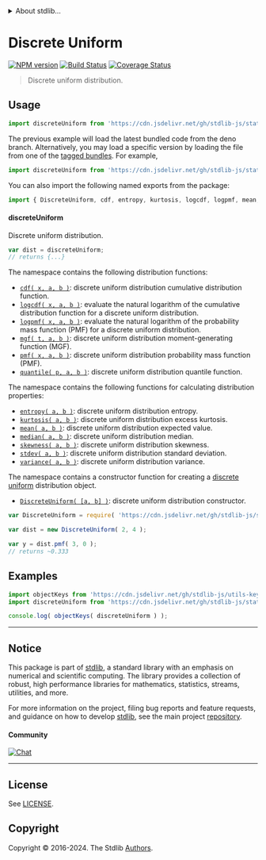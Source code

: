 <!--

@license Apache-2.0

Copyright (c) 2018 The Stdlib Authors.

Licensed under the Apache License, Version 2.0 (the "License");
you may not use this file except in compliance with the License.
You may obtain a copy of the License at

   http://www.apache.org/licenses/LICENSE-2.0

Unless required by applicable law or agreed to in writing, software
distributed under the License is distributed on an "AS IS" BASIS,
WITHOUT WARRANTIES OR CONDITIONS OF ANY KIND, either express or implied.
See the License for the specific language governing permissions and
limitations under the License.

-->


<details>
  <summary>
    About stdlib...
  </summary>
  <p>We believe in a future in which the web is a preferred environment for numerical computation. To help realize this future, we've built stdlib. stdlib is a standard library, with an emphasis on numerical and scientific computation, written in JavaScript (and C) for execution in browsers and in Node.js.</p>
  <p>The library is fully decomposable, being architected in such a way that you can swap out and mix and match APIs and functionality to cater to your exact preferences and use cases.</p>
  <p>When you use stdlib, you can be absolutely certain that you are using the most thorough, rigorous, well-written, studied, documented, tested, measured, and high-quality code out there.</p>
  <p>To join us in bringing numerical computing to the web, get started by checking us out on <a href="https://github.com/stdlib-js/stdlib">GitHub</a>, and please consider <a href="https://opencollective.com/stdlib">financially supporting stdlib</a>. We greatly appreciate your continued support!</p>
</details>

# Discrete Uniform

[![NPM version][npm-image]][npm-url] [![Build Status][test-image]][test-url] [![Coverage Status][coverage-image]][coverage-url] <!-- [![dependencies][dependencies-image]][dependencies-url] -->

> Discrete uniform distribution.



<section class="usage">

## Usage

```javascript
import discreteUniform from 'https://cdn.jsdelivr.net/gh/stdlib-js/stats-base-dists-discrete-uniform@deno/mod.js';
```
The previous example will load the latest bundled code from the deno branch. Alternatively, you may load a specific version by loading the file from one of the [tagged bundles](https://github.com/stdlib-js/stats-base-dists-discrete-uniform/tags). For example,

```javascript
import discreteUniform from 'https://cdn.jsdelivr.net/gh/stdlib-js/stats-base-dists-discrete-uniform@v0.2.2-deno/mod.js';
```

You can also import the following named exports from the package:

```javascript
import { DiscreteUniform, cdf, entropy, kurtosis, logcdf, logpmf, mean, median, mgf, pmf, quantile, skewness, stdev, variance } from 'https://cdn.jsdelivr.net/gh/stdlib-js/stats-base-dists-discrete-uniform@deno/mod.js';
```

#### discreteUniform

Discrete uniform distribution.

```javascript
var dist = discreteUniform;
// returns {...}
```

The namespace contains the following distribution functions:

<!-- <toc pattern="*+(cdf|pmf|mgf|quantile)*"> -->

<div class="namespace-toc">

-   <span class="signature">[`cdf( x, a, b )`][@stdlib/stats/base/dists/discrete-uniform/cdf]</span><span class="delimiter">: </span><span class="description">discrete uniform distribution cumulative distribution function.</span>
-   <span class="signature">[`logcdf( x, a, b )`][@stdlib/stats/base/dists/discrete-uniform/logcdf]</span><span class="delimiter">: </span><span class="description">evaluate the natural logarithm of the cumulative distribution function for a discrete uniform distribution.</span>
-   <span class="signature">[`logpmf( x, a, b )`][@stdlib/stats/base/dists/discrete-uniform/logpmf]</span><span class="delimiter">: </span><span class="description">evaluate the natural logarithm of the probability mass function (PMF) for a discrete uniform distribution.</span>
-   <span class="signature">[`mgf( t, a, b )`][@stdlib/stats/base/dists/discrete-uniform/mgf]</span><span class="delimiter">: </span><span class="description">discrete uniform distribution moment-generating function (MGF).</span>
-   <span class="signature">[`pmf( x, a, b )`][@stdlib/stats/base/dists/discrete-uniform/pmf]</span><span class="delimiter">: </span><span class="description">discrete uniform distribution probability mass function (PMF).</span>
-   <span class="signature">[`quantile( p, a, b )`][@stdlib/stats/base/dists/discrete-uniform/quantile]</span><span class="delimiter">: </span><span class="description">discrete uniform distribution quantile function.</span>

</div>

<!-- </toc> -->

The namespace contains the following functions for calculating distribution properties:

<!-- <toc pattern="*+(entropy|kurtosis|mean|median|mode|skewness|stdev|variance)*"> -->

<div class="namespace-toc">

-   <span class="signature">[`entropy( a, b )`][@stdlib/stats/base/dists/discrete-uniform/entropy]</span><span class="delimiter">: </span><span class="description">discrete uniform distribution entropy.</span>
-   <span class="signature">[`kurtosis( a, b )`][@stdlib/stats/base/dists/discrete-uniform/kurtosis]</span><span class="delimiter">: </span><span class="description">discrete uniform distribution excess kurtosis.</span>
-   <span class="signature">[`mean( a, b )`][@stdlib/stats/base/dists/discrete-uniform/mean]</span><span class="delimiter">: </span><span class="description">discrete uniform distribution expected value.</span>
-   <span class="signature">[`median( a, b )`][@stdlib/stats/base/dists/discrete-uniform/median]</span><span class="delimiter">: </span><span class="description">discrete uniform distribution median.</span>
-   <span class="signature">[`skewness( a, b )`][@stdlib/stats/base/dists/discrete-uniform/skewness]</span><span class="delimiter">: </span><span class="description">discrete uniform distribution skewness.</span>
-   <span class="signature">[`stdev( a, b )`][@stdlib/stats/base/dists/discrete-uniform/stdev]</span><span class="delimiter">: </span><span class="description">discrete uniform distribution standard deviation.</span>
-   <span class="signature">[`variance( a, b )`][@stdlib/stats/base/dists/discrete-uniform/variance]</span><span class="delimiter">: </span><span class="description">discrete uniform distribution variance.</span>

</div>

<!-- </toc> -->

The namespace contains a constructor function for creating a [discrete uniform][discrete-uniform-distribution] distribution object.

<!-- <toc pattern="*ctor*"> -->

<div class="namespace-toc">

-   <span class="signature">[`DiscreteUniform( [a, b] )`][@stdlib/stats/base/dists/discrete-uniform/ctor]</span><span class="delimiter">: </span><span class="description">discrete uniform distribution constructor.</span>

</div>

<!-- </toc> -->

```javascript
var DiscreteUniform = require( 'https://cdn.jsdelivr.net/gh/stdlib-js/stats-base-dists-discrete-uniform' ).DiscreteUniform;

var dist = new DiscreteUniform( 2, 4 );

var y = dist.pmf( 3, 0 );
// returns ~0.333
```

</section>

<!-- /.usage -->

<section class="examples">

## Examples

<!-- TODO: better examples -->

<!-- eslint no-undef: "error" -->

```javascript
import objectKeys from 'https://cdn.jsdelivr.net/gh/stdlib-js/utils-keys@deno/mod.js';
import discreteUniform from 'https://cdn.jsdelivr.net/gh/stdlib-js/stats-base-dists-discrete-uniform@deno/mod.js';

console.log( objectKeys( discreteUniform ) );
```

</section>

<!-- /.examples -->

<!-- Section for related `stdlib` packages. Do not manually edit this section, as it is automatically populated. -->

<section class="related">

</section>

<!-- /.related -->

<!-- Section for all links. Make sure to keep an empty line after the `section` element and another before the `/section` close. -->


<section class="main-repo" >

* * *

## Notice

This package is part of [stdlib][stdlib], a standard library with an emphasis on numerical and scientific computing. The library provides a collection of robust, high performance libraries for mathematics, statistics, streams, utilities, and more.

For more information on the project, filing bug reports and feature requests, and guidance on how to develop [stdlib][stdlib], see the main project [repository][stdlib].

#### Community

[![Chat][chat-image]][chat-url]

---

## License

See [LICENSE][stdlib-license].


## Copyright

Copyright &copy; 2016-2024. The Stdlib [Authors][stdlib-authors].

</section>

<!-- /.stdlib -->

<!-- Section for all links. Make sure to keep an empty line after the `section` element and another before the `/section` close. -->

<section class="links">

[npm-image]: http://img.shields.io/npm/v/@stdlib/stats-base-dists-discrete-uniform.svg
[npm-url]: https://npmjs.org/package/@stdlib/stats-base-dists-discrete-uniform

[test-image]: https://github.com/stdlib-js/stats-base-dists-discrete-uniform/actions/workflows/test.yml/badge.svg?branch=v0.2.2
[test-url]: https://github.com/stdlib-js/stats-base-dists-discrete-uniform/actions/workflows/test.yml?query=branch:v0.2.2

[coverage-image]: https://img.shields.io/codecov/c/github/stdlib-js/stats-base-dists-discrete-uniform/main.svg
[coverage-url]: https://codecov.io/github/stdlib-js/stats-base-dists-discrete-uniform?branch=main

<!--

[dependencies-image]: https://img.shields.io/david/stdlib-js/stats-base-dists-discrete-uniform.svg
[dependencies-url]: https://david-dm.org/stdlib-js/stats-base-dists-discrete-uniform/main

-->

[chat-image]: https://img.shields.io/gitter/room/stdlib-js/stdlib.svg
[chat-url]: https://app.gitter.im/#/room/#stdlib-js_stdlib:gitter.im

[stdlib]: https://github.com/stdlib-js/stdlib

[stdlib-authors]: https://github.com/stdlib-js/stdlib/graphs/contributors

[umd]: https://github.com/umdjs/umd
[es-module]: https://developer.mozilla.org/en-US/docs/Web/JavaScript/Guide/Modules

[deno-url]: https://github.com/stdlib-js/stats-base-dists-discrete-uniform/tree/deno
[deno-readme]: https://github.com/stdlib-js/stats-base-dists-discrete-uniform/blob/deno/README.md
[umd-url]: https://github.com/stdlib-js/stats-base-dists-discrete-uniform/tree/umd
[umd-readme]: https://github.com/stdlib-js/stats-base-dists-discrete-uniform/blob/umd/README.md
[esm-url]: https://github.com/stdlib-js/stats-base-dists-discrete-uniform/tree/esm
[esm-readme]: https://github.com/stdlib-js/stats-base-dists-discrete-uniform/blob/esm/README.md
[branches-url]: https://github.com/stdlib-js/stats-base-dists-discrete-uniform/blob/main/branches.md

[stdlib-license]: https://raw.githubusercontent.com/stdlib-js/stats-base-dists-discrete-uniform/main/LICENSE

[discrete-uniform-distribution]: https://en.wikipedia.org/wiki/Discrete_uniform_distribution

<!-- <toc-links> -->

[@stdlib/stats/base/dists/discrete-uniform/ctor]: https://github.com/stdlib-js/stats-base-dists-discrete-uniform-ctor/tree/deno

[@stdlib/stats/base/dists/discrete-uniform/entropy]: https://github.com/stdlib-js/stats-base-dists-discrete-uniform-entropy/tree/deno

[@stdlib/stats/base/dists/discrete-uniform/kurtosis]: https://github.com/stdlib-js/stats-base-dists-discrete-uniform-kurtosis/tree/deno

[@stdlib/stats/base/dists/discrete-uniform/mean]: https://github.com/stdlib-js/stats-base-dists-discrete-uniform-mean/tree/deno

[@stdlib/stats/base/dists/discrete-uniform/median]: https://github.com/stdlib-js/stats-base-dists-discrete-uniform-median/tree/deno

[@stdlib/stats/base/dists/discrete-uniform/skewness]: https://github.com/stdlib-js/stats-base-dists-discrete-uniform-skewness/tree/deno

[@stdlib/stats/base/dists/discrete-uniform/stdev]: https://github.com/stdlib-js/stats-base-dists-discrete-uniform-stdev/tree/deno

[@stdlib/stats/base/dists/discrete-uniform/variance]: https://github.com/stdlib-js/stats-base-dists-discrete-uniform-variance/tree/deno

[@stdlib/stats/base/dists/discrete-uniform/cdf]: https://github.com/stdlib-js/stats-base-dists-discrete-uniform-cdf/tree/deno

[@stdlib/stats/base/dists/discrete-uniform/logcdf]: https://github.com/stdlib-js/stats-base-dists-discrete-uniform-logcdf/tree/deno

[@stdlib/stats/base/dists/discrete-uniform/logpmf]: https://github.com/stdlib-js/stats-base-dists-discrete-uniform-logpmf/tree/deno

[@stdlib/stats/base/dists/discrete-uniform/mgf]: https://github.com/stdlib-js/stats-base-dists-discrete-uniform-mgf/tree/deno

[@stdlib/stats/base/dists/discrete-uniform/pmf]: https://github.com/stdlib-js/stats-base-dists-discrete-uniform-pmf/tree/deno

[@stdlib/stats/base/dists/discrete-uniform/quantile]: https://github.com/stdlib-js/stats-base-dists-discrete-uniform-quantile/tree/deno

<!-- </toc-links> -->

</section>

<!-- /.links -->
